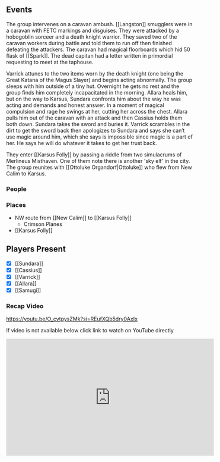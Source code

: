 ## Events
The group intervenes on a caravan ambush. [[Langston]] smugglers were in a caravan with FETC markings and disguises. They were attacked by a hobogoblin sorceer and a death knight warrior. They saved two of the caravan workers during battle and told them to run off then finished defeating the attackers. The caravan had magical floorboards which hid 50 flask of [[Spark]]. The dead capitan had a letter written in primordial requesting to meet at the taphouse. 

Varrick attunes to the two items worn by the death knight (one being the Great Katana of the Magus Slayer) and begins acting abnormally. The group sleeps with him outside of a tiny hut. Overnight he gets no rest and the group finds him completely incapacitated in the morning. Allara heals him, but on the way to Karsus, Sundara confronts him about the way he was acting and demands and honest answer. In a moment of magical compulsion and rage he swings at her, cutting her across the chest. Allara pulls him out of the caravan with an attack and then Cassius holds them both down. Sundara takes the sword and buries it. Varrick scrambles in the dirt to get the sword back then apologizes to Sundara and says she can’t use magic around him, which she says is impossible since magic is a part of her. He says he will do whatever it takes to get her trust back.

They enter [[Karsus Folly]] by passing a riddle from two simulacrums of Merlineus Misthaven. One of them note there is another 'sky elf' in the city. The group reunites with [[Ottoluke Organdorf|Ottoluke]] who flew from New Calim to Karsus.

### People


### Places 
- NW route from [[New Calim]] to [[Karsus Folly]]
	- Crimson Planes
- [[Karsus Folly]] 

## Players Present
- [x] [[Sundara]] 
- [x] [[Cassius]] 
- [x] [[Varrick]] 
- [x] [[Allara]] 
- [x] [[Samugi]] 

### Recap Video

https://youtu.be/O_cvtpysZMk?si=REufXQb5dry0AxIx

If video is not available below click link to watch on YouTube directly

<iframe width="560" height="315" src="https://www.youtube.com/embed/O_cvtpysZMk?si=HnugX8h3tzOcR6kt" title="YouTube video player" frameborder="0" allow="accelerometer; autoplay; clipboard-write; encrypted-media; gyroscope; picture-in-picture; web-share" referrerpolicy="strict-origin-when-cross-origin" allowfullscreen></iframe>
